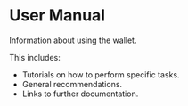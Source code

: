 # User Manual

Information about using the wallet.

This includes:

* Tutorials on how to perform specific tasks.
* General recommendations.
* Links to further documentation.
